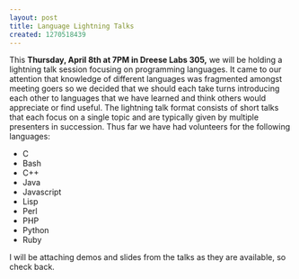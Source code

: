 ```yaml
---
layout: post
title: Language Lightning Talks
created: 1270518439
---
```

This **Thursday, April 8th at 7PM in Dreese Labs 305,** we will be holding a lightning talk session focusing on programming languages. It came to our attention that knowledge of different languages was fragmented amongst meeting goers so we decided that we should each take turns introducing each other to languages that we have learned and think others would appreciate or find useful. The lightning talk format consists of short talks that each focus on a single topic and are typically given by multiple presenters in succession. Thus far we have had volunteers for the following languages:

*   C
*   Bash
*   C++
*   Java
*   Javascript
*   Lisp
*   Perl
*   PHP
*   Python
*   Ruby

I will be attaching demos and slides from the talks as they are available, so check back.
